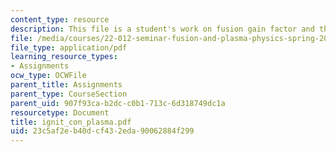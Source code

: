 ```yaml
---
content_type: resource
description: This file is a student's work on fusion gain factor and the Lawson criterion.
file: /media/courses/22-012-seminar-fusion-and-plasma-physics-spring-2006/23c5af2eb40dcf432eda90062884f299_ignit_con_plasma.pdf
file_type: application/pdf
learning_resource_types:
- Assignments
ocw_type: OCWFile
parent_title: Assignments
parent_type: CourseSection
parent_uid: 907f93ca-b2dc-c0b1-713c-6d318749dc1a
resourcetype: Document
title: ignit_con_plasma.pdf
uid: 23c5af2e-b40d-cf43-2eda-90062884f299
---
```

